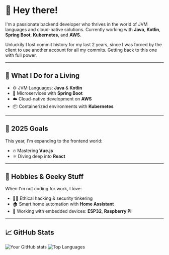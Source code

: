 # 👋 Hey there!

I'm a passionate backend developer who thrives in the world of JVM languages and cloud-native solutions. Currently working with **Java**, **Kotlin**, **Spring Boot**, **Kubernetes**, and **AWS**.

Unluckily I lost commit history for my last 2 years, since I was forced by the client to use another account for all my commits. Getting back to this one with full power.

---

## 💼 What I Do for a Living
- ⚙️ JVM Languages: **Java** & **Kotlin**
- 🚀 Microservices with **Spring Boot**
- ☁️ Cloud-native development on **AWS**
- 📦 Containerized environments with **Kubernetes**

---

## 🎯 2025 Goals
This year, I'm expanding to the frontend world:

- 🔥 Mastering **Vue.js**
- ⚛️ Diving deep into **React**

---

## 🧠 Hobbies & Geeky Stuff
When I'm not coding for work, I love:

- 🧑‍💻 Ethical hacking & security tinkering
- 🏠 Smart home automation with **Home Assistant**
- 📡 Working with embedded devices: **ESP32**, **Raspberry Pi**

---

## 📈 GitHub Stats

![Your GitHub stats](https://github-readme-stats.vercel.app/api?username=mejmo&show_icons=true&theme=tokyonight)
![Top Languages](https://github-readme-stats.vercel.app/api/top-langs/?username=mejmo&layout=compact&theme=tokyonight)
